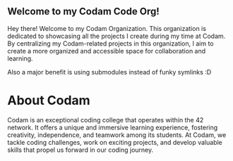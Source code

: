 ## Welcome to my Codam Code Org!

Hey there! Welcome to my Codam Organization. This organization is dedicated to showcasing all the projects I create during my time at Codam. By centralizing my Codam-related projects in this organization, I aim to create a more organized and accessible space for collaboration and learning.

Also a major benefit is using submodules instead of funky symlinks :D

# About Codam

Codam is an exceptional coding college that operates within the 42 network. It offers a unique and immersive learning experience, fostering creativity, independence, and teamwork among its students. At Codam, we tackle coding challenges, work on exciting projects, and develop valuable skills that propel us forward in our coding journey.
